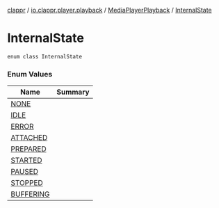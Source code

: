 [clappr](../../../index.md) / [io.clappr.player.playback](../../index.md) / [MediaPlayerPlayback](../index.md) / [InternalState](.)

# InternalState

`enum class InternalState`

### Enum Values

| Name | Summary |
|---|---|
| [NONE](-n-o-n-e.md) |  |
| [IDLE](-i-d-l-e.md) |  |
| [ERROR](-e-r-r-o-r.md) |  |
| [ATTACHED](-a-t-t-a-c-h-e-d.md) |  |
| [PREPARED](-p-r-e-p-a-r-e-d.md) |  |
| [STARTED](-s-t-a-r-t-e-d.md) |  |
| [PAUSED](-p-a-u-s-e-d.md) |  |
| [STOPPED](-s-t-o-p-p-e-d.md) |  |
| [BUFFERING](-b-u-f-f-e-r-i-n-g.md) |  |
